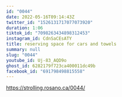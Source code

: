 ```yaml
---
id: "0044"
date: 2022-05-16T09:14:43Z
twitter_id: "1526131717077073920"
duration: 1:06
tiktok_id: "7098263434898312453"
instagram_id: CdnSaCEsATY
title: reserving space for cars and towels
summary: null
slug: "0044"
youtube_id: Uj-83_AQD9o
ghost_id: 6282179f723ca400011dc49b
facebook_id: "691798498815558"
---
```

https://strolling.rosano.ca/0044/
